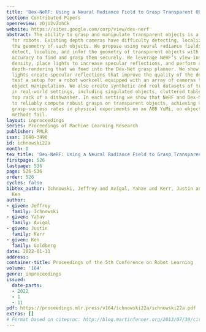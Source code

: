 ```yaml
---
title: 'Dex-NeRF: Using a Neural Radiance Field to Grasp Transparent Objects'
section: Contributed Papers
openreview: zOjU2vZzhCk
website: https://sites.google.com/corp/view/dex-nerf
abstract: The ability to grasp and manipulate transparent objects is a major challenge
  for robots. Existing depth cameras have difficulty detecting, localizing, and inferring
  the geometry of such objects. We propose using neural radiance fields (NeRF) to
  detect, localize, and infer the geometry of transparent objects with sufficient
  accuracy to find and grasp them securely. We leverage NeRF’s view-independent learned
  density, place lights to increase specular reflections, and perform a transparency-aware
  depth-rendering that we feed into the Dex-Net grasp planner. We show how additional
  lights create specular reflections that improve the quality of the depth map, and
  test a setup for a robot workcell equipped with an array of cameras to perform transparent
  object manipulation. We also create synthetic and real datasets of transparent objects
  in real-world settings, including singulated objects, cluttered tables, and the
  top rack of a dishwasher. In each setting we show that NeRF and Dex-Net are able
  to reliably compute robust grasps on transparent objects, achieving 90% and 100%
  grasp-success rates in physical experiments on an ABB YuMi, on objects where baseline
  methods fail.
layout: inproceedings
series: Proceedings of Machine Learning Research
publisher: PMLR
issn: 2640-3498
id: ichnowski22a
month: 0
tex_title: 'Dex-NeRF: Using a Neural Radiance Field to Grasp Transparent Objects'
firstpage: 526
lastpage: 536
page: 526-536
order: 526
cycles: false
bibtex_author: Ichnowski, Jeffrey and Avigal, Yahav and Kerr, Justin and Goldberg,
  Ken
author:
- given: Jeffrey
  family: Ichnowski
- given: Yahav
  family: Avigal
- given: Justin
  family: Kerr
- given: Ken
  family: Goldberg
date: 2022-01-11
address:
container-title: Proceedings of the 5th Conference on Robot Learning
volume: '164'
genre: inproceedings
issued:
  date-parts:
  - 2022
  - 1
  - 11
pdf: https://proceedings.mlr.press/v164/ichnowski22a/ichnowski22a.pdf
extras: []
# Format based on citeproc: http://blog.martinfenner.org/2013/07/30/citeproc-yaml-for-bibliographies/
---
```

